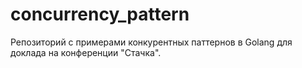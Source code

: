 # concurrency_pattern

Репозиторий с примерами конкурентных паттернов в Golang для доклада на конференции "Стачка".